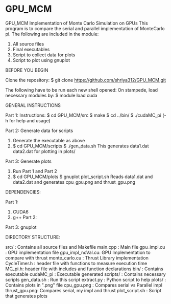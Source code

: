 # GPU_MCM
GPU_MCM
Implementation of Monte Carlo Simulation on GPUs
This program is to compare the serial and parallel implementation of MonteCarlo pi. 
The following are included in the module:
1. All source files 
2. Final executables
3. Script to collect data for plots
4. Script to plot using gnuplot

BEFORE YOU BEGIN

Clone the repository:
$ git clone https://github.com/shriya312/GPU_MCM.git

The following have to be run each new shell opened:
On stampede, load necessary modules by:
$ module load cuda

GENERAL INSTRUCTIONS

Part 1: Instructions:
$ cd GPU_MCM/src
$ make
$ cd ../bin/
$ ./cudaMC_pi <options> (-h for help and usage)

Part 2: Generate data for scripts
1. Generate the executable as above
2. 
   $ cd GPU_MCM/scripts
   $ ./gen_data.sh
 This generates data1.dat  data2.dat for plotting in plots/

Part 3: Generate plots
1. Run Part 1 and Part 2
2. 
   $ cd GPU_MCM/plots
   $ gnuplot plot_script.sh 
Reads data1.dat and data2.dat and generates cpu_gpu.png and thrust_gpu.png

DEPENDENCIES:

Part 1: 
1. CUDA6
2. g++
Part 2: 
<none>
Part 3:
gnuplot

DIRECTORY STRUCTURE:

src/ : Contains all source files and Makefile
	main.cpp : Main file
	gpu_impl.cu : GPU implementation file
	gpu_impl_noVal.cu: GPU Implementation to compare with thrust
	monte_carlo.cu : Thrust Library implementation
	CycleTimer.h : header file with functions to measure execution time
	MC_pi.h: header file with includes and function declarations
bin/ : Contains executable
	cudaMC_pi : Executable generated
scripts/ : Contains necessary scripts
	gen_data.sh : Run this script
	extract.py : Python script to help
plots/ : Contains plots in ".png" file
	cpu_gpu.png : Compares serial vs Parallel impl
	thrust_gpu.png: Compares serial, my impl and thrust
	plot_script.sh : Script that generates plots
